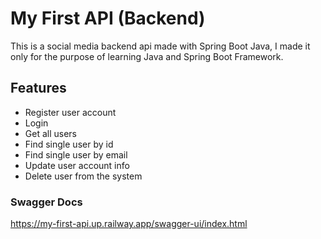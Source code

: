 # My First API (Backend)
This is a social media backend api made with Spring Boot Java, I made it only for the purpose of learning Java and Spring Boot Framework.
## Features
- Register user account
- Login
- Get all users
- Find single user by id
- Find single user by email
- Update user account info
- Delete user from the system
### Swagger Docs 
https://my-first-api.up.railway.app/swagger-ui/index.html
